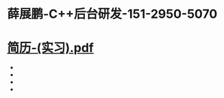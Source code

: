 # 薛展鹏-C++后台研发-151-2950-5070 
# [简历-(实习).pdf](https://github.com/K-create-xue/K-create-xue.github.io/files/7217252/review_.-.-._20210923193709.pdf)

[](https://user-images.githubusercontent.com/76169472/134500001-9af9dfc0-acd9-453b-ae14-5206cd1104aa.jpg)


 
<html xmlns="http://www.w3.org/1999/xhtml">
<head>
    <title>背景切换11</title>
    <link href="css/bgchage.css" type="text/css" rel="Stylesheet" />
       
</head>
<body>
 
<div><ul><li></li><li></li><li></li><li></li></ul></div>
<!--    <div>1</div><div>2</div><div>3</div><div>4</div>-->
</body>
<script src="js/bgchage.js" type="text/javascript" ></script> 
</html>
 

